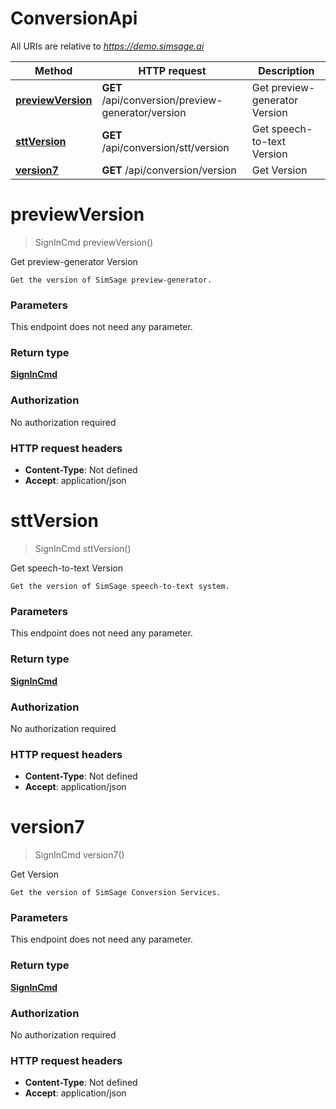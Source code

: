 # ConversionApi

All URIs are relative to *https://demo.simsage.ai*

| Method | HTTP request | Description |
|------------- | ------------- | -------------|
| [**previewVersion**](ConversionApi.md#previewVersion) | **GET** /api/conversion/preview-generator/version | Get preview-generator Version |
| [**sttVersion**](ConversionApi.md#sttVersion) | **GET** /api/conversion/stt/version | Get speech-to-text Version |
| [**version7**](ConversionApi.md#version7) | **GET** /api/conversion/version | Get Version |


<a name="previewVersion"></a>
# **previewVersion**
> SignInCmd previewVersion()

Get preview-generator Version

    Get the version of SimSage preview-generator.

### Parameters
This endpoint does not need any parameter.

### Return type

[**SignInCmd**](../Models/SignInCmd.md)

### Authorization

No authorization required

### HTTP request headers

- **Content-Type**: Not defined
- **Accept**: application/json

<a name="sttVersion"></a>
# **sttVersion**
> SignInCmd sttVersion()

Get speech-to-text Version

    Get the version of SimSage speech-to-text system.

### Parameters
This endpoint does not need any parameter.

### Return type

[**SignInCmd**](../Models/SignInCmd.md)

### Authorization

No authorization required

### HTTP request headers

- **Content-Type**: Not defined
- **Accept**: application/json

<a name="version7"></a>
# **version7**
> SignInCmd version7()

Get Version

    Get the version of SimSage Conversion Services.

### Parameters
This endpoint does not need any parameter.

### Return type

[**SignInCmd**](../Models/SignInCmd.md)

### Authorization

No authorization required

### HTTP request headers

- **Content-Type**: Not defined
- **Accept**: application/json

